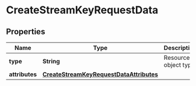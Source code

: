 

# CreateStreamKeyRequestData


## Properties

Name | Type | Description | Notes
------------ | ------------- | ------------- | -------------
**type** | **String** | Resource object type. | 
**attributes** | [**CreateStreamKeyRequestDataAttributes**](CreateStreamKeyRequestDataAttributes.md) |  | 



